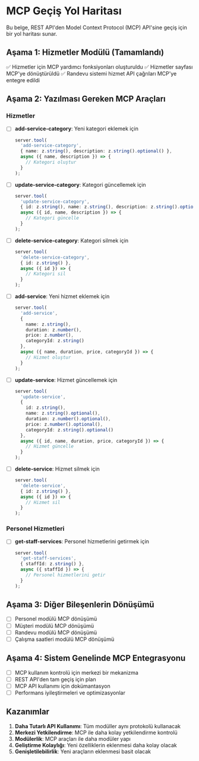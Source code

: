 # MCP Geçiş Yol Haritası

Bu belge, REST API'den Model Context Protocol (MCP) API'sine geçiş için bir yol haritası sunar.

## Aşama 1: Hizmetler Modülü (Tamamlandı)

✅ Hizmetler için MCP yardımcı fonksiyonları oluşturuldu
✅ Hizmetler sayfası MCP'ye dönüştürüldü
✅ Randevu sistemi hizmet API çağrıları MCP'ye entegre edildi

## Aşama 2: Yazılması Gereken MCP Araçları

### Hizmetler

- [ ] **add-service-category**: Yeni kategori eklemek için
  ```typescript
  server.tool(
    'add-service-category',
    { name: z.string(), description: z.string().optional() },
    async ({ name, description }) => {
      // Kategori oluştur
    }
  );
  ```

- [ ] **update-service-category**: Kategori güncellemek için
  ```typescript
  server.tool(
    'update-service-category',
    { id: z.string(), name: z.string(), description: z.string().optional() },
    async ({ id, name, description }) => {
      // Kategori güncelle
    }
  );
  ```

- [ ] **delete-service-category**: Kategori silmek için
  ```typescript
  server.tool(
    'delete-service-category',
    { id: z.string() },
    async ({ id }) => {
      // Kategori sil
    }
  );
  ```

- [ ] **add-service**: Yeni hizmet eklemek için
  ```typescript
  server.tool(
    'add-service',
    { 
      name: z.string(), 
      duration: z.number(), 
      price: z.number(), 
      categoryId: z.string() 
    },
    async ({ name, duration, price, categoryId }) => {
      // Hizmet oluştur
    }
  );
  ```

- [ ] **update-service**: Hizmet güncellemek için
  ```typescript
  server.tool(
    'update-service',
    { 
      id: z.string(),
      name: z.string().optional(), 
      duration: z.number().optional(), 
      price: z.number().optional(), 
      categoryId: z.string().optional() 
    },
    async ({ id, name, duration, price, categoryId }) => {
      // Hizmet güncelle
    }
  );
  ```

- [ ] **delete-service**: Hizmet silmek için
  ```typescript
  server.tool(
    'delete-service',
    { id: z.string() },
    async ({ id }) => {
      // Hizmet sil
    }
  );
  ```

### Personel Hizmetleri

- [ ] **get-staff-services**: Personel hizmetlerini getirmek için
  ```typescript
  server.tool(
    'get-staff-services',
    { staffId: z.string() },
    async ({ staffId }) => {
      // Personel hizmetlerini getir
    }
  );
  ```

## Aşama 3: Diğer Bileşenlerin Dönüşümü

- [ ] Personel modülü MCP dönüşümü
- [ ] Müşteri modülü MCP dönüşümü
- [ ] Randevu modülü MCP dönüşümü
- [ ] Çalışma saatleri modülü MCP dönüşümü

## Aşama 4: Sistem Genelinde MCP Entegrasyonu

- [ ] MCP kullanım kontrolü için merkezi bir mekanizma
- [ ] REST API'den tam geçiş için plan
- [ ] MCP API kullanımı için dokümantasyon
- [ ] Performans iyileştirmeleri ve optimizasyonlar

## Kazanımlar

1. **Daha Tutarlı API Kullanımı**: Tüm modüller aynı protokolü kullanacak
2. **Merkezi Yetkilendirme**: MCP ile daha kolay yetkilendirme kontrolü
3. **Modülerlik**: MCP araçları ile daha modüler yapı
4. **Geliştirme Kolaylığı**: Yeni özelliklerin eklenmesi daha kolay olacak
5. **Genişletilebilirlik**: Yeni araçların eklenmesi basit olacak
